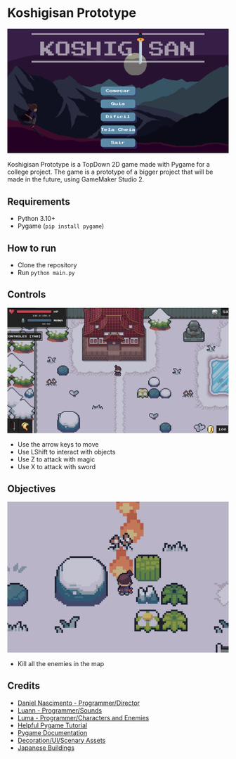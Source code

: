 # Koshigisan Prototype

![Koshigisan Prototype](.github/menu.png)
 
Koshigisan Prototype is a TopDown 2D game made with Pygame for a college project. The game is a prototype of a bigger project that will be made in the future, using GameMaker Studio 2.

## Requirements

- Python 3.10+
- Pygame (`pip install pygame`)

## How to run

- Clone the repository
- Run `python main.py`

## Controls

![Player in First Stage](.github/first_stage.png)

- Use the arrow keys to move
- Use LShift to interact with objects
- Use Z to attack with magic
- Use X to attack with sword

## Objectives

![Player Fire Magic](.github/fire.png)

- Kill all the enemies in the map

## Credits

- [Daniel Nascimento - Programmer/Director](http://github.com/DanielNasc)
- [Luann - Programmer/Sounds](https://github.com/Lonalt)
- [Luma - Programmer/Characters and Enemies](https://github.com/Sahinake)
- [Helpful Pygame Tutorial](https://youtu.be/QU1pPzEGrqw)
- [Pygame Documentation](https://www.pygame.org/docs/)
- [Decoration/UI/Scenary Assets](https://pixel-boy.itch.io/ninja-adventure-asset-pack)
- [Japanese Buildings](https://www.deviantart.com/peekychew/gallery)

